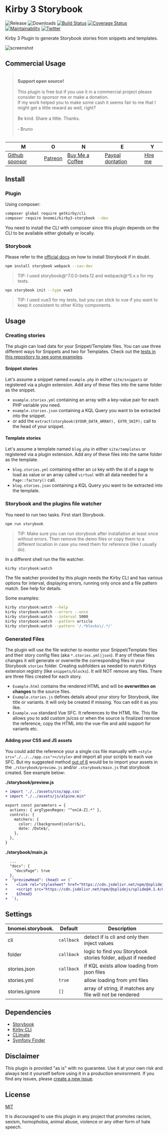 # Kirby 3 Storybook

![Release](https://flat.badgen.net/packagist/v/bnomei/kirby3-storybook?color=ae81ff)
![Downloads](https://flat.badgen.net/packagist/dt/bnomei/kirby3-storybook?color=272822)
[![Build Status](https://flat.badgen.net/travis/bnomei/kirby3-storybook)](https://travis-ci.com/bnomei/kirby3-storybook)
[![Coverage Status](https://flat.badgen.net/coveralls/c/github/bnomei/kirby3-storybook)](https://coveralls.io/github/bnomei/kirby3-storybook)
[![Maintainability](https://flat.badgen.net/codeclimate/maintainability/bnomei/kirby3-storybook)](https://codeclimate.com/github/bnomei/kirby3-storybook)
[![Twitter](https://flat.badgen.net/badge/twitter/bnomei?color=66d9ef)](https://twitter.com/bnomei)

Kirby 3 Plugin to generate Storybook stories from snippets and templates.

![screenshot](https://raw.githubusercontent.com/bnomei/kirby3-storybook/main/screenshot.png)

## Commercial Usage

> <br>
> <b>Support open source!</b><br><br>
> This plugin is free but if you use it in a commercial project please consider to sponsor me or make a donation.<br>
> If my work helped you to make some cash it seems fair to me that I might get a little reward as well, right?<br><br>
> Be kind. Share a little. Thanks.<br><br>
> &dash; Bruno<br>
> &nbsp;

| M | O | N | E | Y |
|---|----|---|---|---|
| [Github sponsor](https://github.com/sponsors/bnomei) | [Patreon](https://patreon.com/bnomei) | [Buy Me a Coffee](https://buymeacoff.ee/bnomei) | [Paypal dontation](https://www.paypal.me/bnomei/15) | [Hire me](mailto:b@bnomei.com?subject=Kirby) |


## Install

### Plugin

Using composer:

```bash
composer global require getkirby/cli
composer require bnomei/kirby3-storybook --dev
```

You need to install the CLI with composer since this plugin depends on the CLI to be available either globally or locally.

### Storybook

Please refer to the [official docs](https://storybook.js.org/docs/7.0/vue/get-started/install) on how to install Storybook if in doubt.

```bash
npm install storybook webpack --sav-dev
```

> TIP: I used storybook@^7.0.0-beta.12 and webpack@^5.x.x for my tests.

```bash
npx storybook init --type vue3
```

> TIP: I used vue3 for my tests, but you can stick to vue if you want to keep it consistent to other Kirby components.
>
## Usage

### Creating stories

The plugin can load data for your Snippet/Template files. You can use three different ways for Snippets and two for Templates. Check out the [tests in this repository to see some examples](https://github.com/bnomei/kirby3-storybook/tree/master/tests/site).

#### Snippet stories

Let's assume a snippet named `example.php` in either `site/snippets` or registered via a plugin extension. Add any of these files into the same folder as the snippet.

- `example.stories.yml` containing an array with a key-value pair for each PHP variable you need.
- `example.stories.json` containing a KQL Query you want to be extracted into the snippet.
- or add the `extract(storybook($YOUR_DATA_ARRAY), EXTR_SKIP);` call to the head of your snippet.

#### Template stories

Let's assume a template named `blog.php` in either `site/templates` or registered via a plugin extension. Add any of these files into the same folder as the template.

- `blog.stories.yml` containing either an `id` key with the id of a page to load as value or an array called `virtual` with all data needed for a `Page::factory()` call.
- `blog.stories.json` containing a KQL Query you want to be extracted into the template.

### Storybook and the plugins file watcher

You need to run two tasks. First start Storybook.

```bash
npm run storybook
```

> TIP: Make sure you can run storybook after installation at least once without errors. Then remove the demo files or copy them to a different location in case you need them for reference (like I usually do).

In a different shell run the file watcher.

```bash
kirby storybook:watch
```

The file watcher provided by this plugin needs the Kirby CLI and has various options for interval, displaying errors, running only once and a file pattern match. See help for details.

Some examples:

```bash
kirby storybook:watch --help
kirby storybook:watch --errors --once
kirby storybook:watch --interval 5000
kirby storybook:watch --pattern article
kirby storybook:watch --pattern '/.*blocks\/.*/'
```

### Generated Files

The plugin will use the file watcher to monitor your Snippet/Template files and their story config files (aka `*.stories.yml|json`). If any of these files changes it will generate or overwrite the corresponding files in your Storybook `stories` folder. Creating subfolders as needed to match Kirbys extension registry (like `snippets/blocks`). It will NOT remove any files. There are three files created for each story.

- `Example.html` contains the rendered HTML and will be **overwritten on changes** to the source files.
- `Example.stories.js` defines details about your story for Storybook, like title or variants. It will only be created if missing. You can edit it as you like.
- `Example.vue` standard Vue SFC. It references to the HTML file. This file allows you to add custom js/css or when the source is finalized remove the reference, copy the HTML into the vue-file and add support for variants etc. 

#### Adding your CSS and JS assets

You could add the reference your a single css file manually with `<style src="./../../app.css"></style>` and import all your scripts to each vue SFC. But my suggested method [out of 6](https://betterprogramming.pub/6-ways-to-configure-global-styles-for-storybook-faa1517aaf1a) would be to import your assets in the `./storybook/preview.js` and/or `.storybook/main.js` that storybook created. See example below:

**./storybook/preview.js**
```diff
+ import './../assets/css/app.css'
+ import "./../assets/js/alpine.min"

export const parameters = {
  actions: { argTypesRegex: "^on[A-Z].*" },
  controls: {
    matchers: {
      color: /(background|color)$/i,
      date: /Date$/,
    },
  },
}
```

**./storybook/main.js**
```diff
  ...
  "docs": {
    "docsPage": true
  },
+  "previewHead": (head) => (`
+    <link rel="stylesheet" href="https://cdn.jsdelivr.net/npm/@splidejs/splide@4.1.4/dist/css/splide.min.css" />
+    <script src="https://cdn.jsdelivr.net/npm/@splidejs/splide@4.1.4/dist/js/splide.min.js"></script>
+    ${head}
+  `),
```

## Settings

| bnomei.storybook. | Default    | Description                                                  |
|-------------------|------------|--------------------------------------------------------------|
| cli               | `callback` | detect if is cli and only then inject values                 |
| folder            | `callback` | logic to find you Storybook stories folder, adjust if needed |
| stories.json      | `callback` | if KQL exists allow loading from json files                  |
| stories.yml       | `true`     | allow loading from yml files                                 |
| stories.ignore    | `[]`       | array of string, if matches any file will not be rendered    |


## Dependencies

- [Storybook](https://storybook.js.org/)
- [Kirby CLI](https://github.com/getkirby/cli)
- [CLImate](https://github.com/thephpleague/climate)
- [Symfony Finder](https://symfony.com/doc/current/components/finder.html)

## Disclaimer

This plugin is provided "as is" with no guarantee. Use it at your own risk and always test it yourself before using it in a production environment. If you find any issues, please [create a new issue](https://github.com/bnomei/kirby3-storybook/issues/new).

## License

[MIT](https://opensource.org/licenses/MIT)

It is discouraged to use this plugin in any project that promotes racism, sexism, homophobia, animal abuse, violence or any other form of hate speech.

